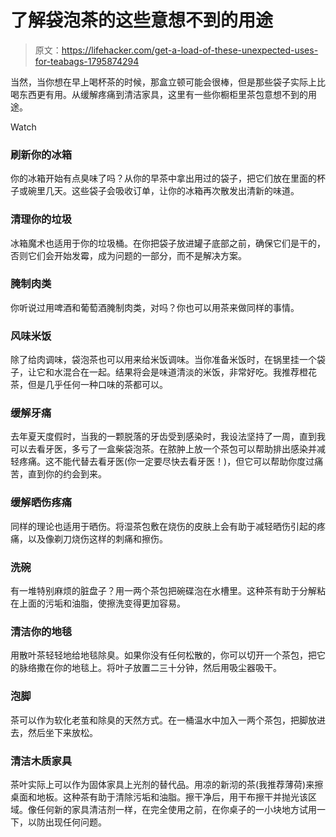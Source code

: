 # 了解袋泡茶的这些意想不到的用途

> 原文：<https://lifehacker.com/get-a-load-of-these-unexpected-uses-for-teabags-1795874294>

当然，当你想在早上喝杯茶的时候，那盒立顿可能会很棒，但是那些袋子实际上比喝东西更有用。从缓解疼痛到清洁家具，这里有一些你橱柜里茶包意想不到的用途。

Watch

### **刷新你的冰箱**

你的冰箱开始有点臭味了吗？从你的早茶中拿出用过的袋子，把它们放在里面的杯子或碗里几天。这些袋子会吸收订单，让你的冰箱再次散发出清新的味道。

### **清理你的垃圾**

冰箱魔术也适用于你的垃圾桶。在你把袋子放进罐子底部之前，确保它们是干的，否则它们会开始发霉，成为问题的一部分，而不是解决方案。

### **腌制肉类**

你听说过用啤酒和葡萄酒腌制肉类，对吗？你也可以用茶来做同样的事情。

### **风味米饭**

除了给肉调味，袋泡茶也可以用来给米饭调味。当你准备米饭时，在锅里挂一个袋子，让它和水混合在一起。结果将会是味道清淡的米饭，非常好吃。我推荐橙花茶，但是几乎任何一种口味的茶都可以。

### **缓解牙痛**

去年夏天度假时，当我的一颗脱落的牙齿受到感染时，我设法坚持了一周，直到我可以去看牙医，多亏了一盒柴袋泡茶。在脓肿上放一个茶包可以帮助排出感染并减轻疼痛。这不能代替去看牙医(你一定要尽快去看牙医！)，但它可以帮助你度过痛苦，直到你的约会到来。

### **缓解晒伤疼痛**

同样的理论也适用于晒伤。将湿茶包敷在烧伤的皮肤上会有助于减轻晒伤引起的疼痛，以及像剃刀烧伤这样的刺痛和擦伤。

### **洗碗**

有一堆特别麻烦的脏盘子？用一两个茶包把碗碟泡在水槽里。这种茶有助于分解粘在上面的污垢和油脂，使擦洗变得更加容易。

### **清洁你的地毯**

用散叶茶轻轻地给地毯除臭。如果你没有任何松散的，你可以切开一个茶包，把它的脉络撒在你的地毯上。将叶子放置二三十分钟，然后用吸尘器吸干。

### **泡脚**

茶可以作为软化老茧和除臭的天然方式。在一桶温水中加入一两个茶包，把脚放进去，然后坐下来放松。

### **清洁木质家具**

茶叶实际上可以作为固体家具上光剂的替代品。用凉的新沏的茶(我推荐薄荷)来擦桌面和地板。这种茶有助于清除污垢和油脂。擦干净后，用干布擦干并抛光该区域。像任何新的家具清洁剂一样，在完全使用之前，在你桌子的一小块地方试用一下，以防出现任何问题。